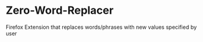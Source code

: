 # Zero-Word-Replacer
Firefox Extension that replaces words/phrases with new values specified by user
